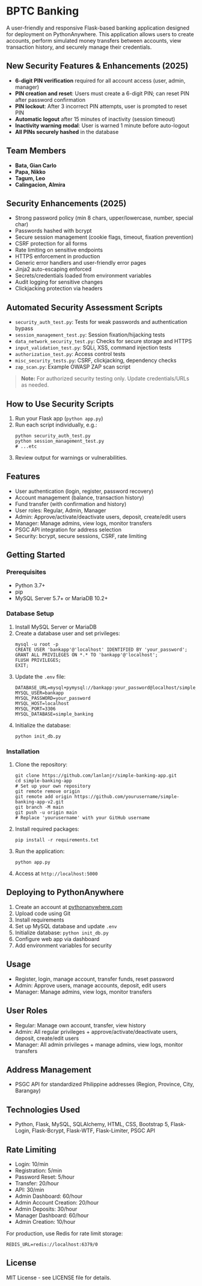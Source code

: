 # BPTC Banking

A user-friendly and responsive Flask-based banking application designed for deployment on PythonAnywhere. This application allows users to create accounts, perform simulated money transfers between accounts, view transaction history, and securely manage their credentials.

## New Security Features & Enhancements (2025)
- **6-digit PIN verification** required for all account access (user, admin, manager)
- **PIN creation and reset**: Users must create a 6-digit PIN; can reset PIN after password confirmation
- **PIN lockout**: After 3 incorrect PIN attempts, user is prompted to reset PIN
- **Automatic logout** after 15 minutes of inactivity (session timeout)
- **Inactivity warning modal**: User is warned 1 minute before auto-logout
- **All PINs securely hashed** in the database

## Team Members
- **Bata, Gian Carlo**
- **Papa, Nikko**
- **Tagum, Leo**
- **Calingacion, Almira**

## Security Enhancements (2025)
- Strong password policy (min 8 chars, upper/lowercase, number, special char)
- Passwords hashed with bcrypt
- Secure session management (cookie flags, timeout, fixation prevention)
- CSRF protection for all forms
- Rate limiting on sensitive endpoints
- HTTPS enforcement in production
- Generic error handlers and user-friendly error pages
- Jinja2 auto-escaping enforced
- Secrets/credentials loaded from environment variables
- Audit logging for sensitive changes
- Clickjacking protection via headers

## Automated Security Assessment Scripts
- `security_auth_test.py`: Tests for weak passwords and authentication bypass
- `session_management_test.py`: Session fixation/hijacking tests
- `data_network_security_test.py`: Checks for secure storage and HTTPS
- `input_validation_test.py`: SQLi, XSS, command injection tests
- `authorization_test.py`: Access control tests
- `misc_security_tests.py`: CSRF, clickjacking, dependency checks
- `zap_scan.py`: Example OWASP ZAP scan script

> **Note:** For authorized security testing only. Update credentials/URLs as needed.

## How to Use Security Scripts
1. Run your Flask app (`python app.py`)
2. Run each script individually, e.g.:
   ```
   python security_auth_test.py
   python session_management_test.py
   # ...etc
   ```
3. Review output for warnings or vulnerabilities.

## Features
- User authentication (login, register, password recovery)
- Account management (balance, transaction history)
- Fund transfer (with confirmation and history)
- User roles: Regular, Admin, Manager
- Admin: Approve/activate/deactivate users, deposit, create/edit users
- Manager: Manage admins, view logs, monitor transfers
- PSGC API integration for address selection
- Security: bcrypt, secure sessions, CSRF, rate limiting

## Getting Started
### Prerequisites
- Python 3.7+
- pip
- MySQL Server 5.7+ or MariaDB 10.2+

### Database Setup
1. Install MySQL Server or MariaDB
2. Create a database user and set privileges:
   ```
   mysql -u root -p
   CREATE USER 'bankapp'@'localhost' IDENTIFIED BY 'your_password';
   GRANT ALL PRIVILEGES ON *.* TO 'bankapp'@'localhost';
   FLUSH PRIVILEGES;
   EXIT;
   ```
3. Update the `.env` file:
   ```
   DATABASE_URL=mysql+pymysql://bankapp:your_password@localhost/simple_banking
   MYSQL_USER=bankapp
   MYSQL_PASSWORD=your_password
   MYSQL_HOST=localhost
   MYSQL_PORT=3306
   MYSQL_DATABASE=simple_banking
   ```
4. Initialize the database:
   ```
   python init_db.py
   ```

### Installation
1. Clone the repository:
   ```
   git clone https://github.com/lanlanjr/simple-banking-app.git
   cd simple-banking-app
   # Set up your own repository
   git remote remove origin
   git remote add origin https://github.com/yourusername/simple-banking-app-v2.git
   git branch -M main
   git push -u origin main
   # Replace 'yourusername' with your GitHub username
   ```
2. Install required packages:
   ```
   pip install -r requirements.txt
   ```
3. Run the application:
   ```
   python app.py
   ```
4. Access at `http://localhost:5000`

## Deploying to PythonAnywhere
1. Create an account at [pythonanywhere.com](https://www.pythonanywhere.com)
2. Upload code using Git
3. Install requirements
4. Set up MySQL database and update `.env`
5. Initialize database: `python init_db.py`
6. Configure web app via dashboard
7. Add environment variables for security

## Usage
- Register, login, manage account, transfer funds, reset password
- Admin: Approve users, manage accounts, deposit, edit users
- Manager: Manage admins, view logs, monitor transfers

## User Roles
- Regular: Manage own account, transfer, view history
- Admin: All regular privileges + approve/activate/deactivate users, deposit, create/edit users
- Manager: All admin privileges + manage admins, view logs, monitor transfers

## Address Management
- PSGC API for standardized Philippine addresses (Region, Province, City, Barangay)

## Technologies Used
- Python, Flask, MySQL, SQLAlchemy, HTML, CSS, Bootstrap 5, Flask-Login, Flask-Bcrypt, Flask-WTF, Flask-Limiter, PSGC API

## Rate Limiting
- Login: 10/min
- Registration: 5/min
- Password Reset: 5/hour
- Transfer: 20/hour
- API: 30/min
- Admin Dashboard: 60/hour
- Admin Account Creation: 20/hour
- Admin Deposits: 30/hour
- Manager Dashboard: 60/hour
- Admin Creation: 10/hour

For production, use Redis for rate limit storage:
```
REDIS_URL=redis://localhost:6379/0
```

## License
MIT License - see LICENSE file for details.
